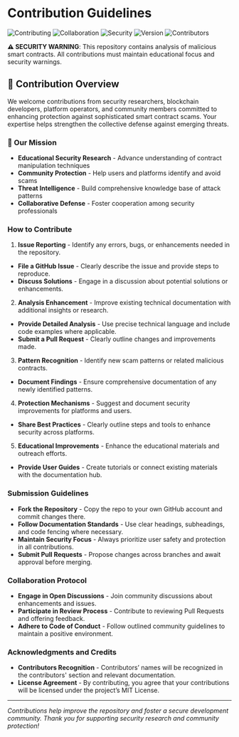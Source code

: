 # Contribution Guidelines

![Contributing](https://img.shields.io/badge/contributing-welcome-brightgreen.svg)
![Collaboration](https://img.shields.io/badge/collaboration-open-blue.svg)
![Security](https://img.shields.io/badge/security-first-red.svg)
![Version](https://img.shields.io/badge/version-1.0.3-blue.svg)
![Contributors](https://hits.seeyoufarm.com/api/count/incr/badge.svg?url=https%3A%2F%2Fgithub.com%2Fyour-username%2FShuffle.com-Airdrop-Scam%2Fblob%2Fmaster%2FCONTRIBUTION.md&count_bg=%2328A745&title_bg=%23555555&icon=users&icon_color=%23E7E7E7&title=contributors&edge_flat=false)

**⚠️ SECURITY WARNING**: This repository contains analysis of malicious smart contracts. All contributions must maintain educational focus and security warnings.

## 🎯 Contribution Overview

We welcome contributions from security researchers, blockchain developers, platform operators, and community members committed to enhancing protection against sophisticated smart contract scams. Your expertise helps strengthen the collective defense against emerging threats.

### 🌟 Our Mission
- **Educational Security Research** - Advance understanding of contract manipulation techniques
- **Community Protection** - Help users and platforms identify and avoid scams
- **Threat Intelligence** - Build comprehensive knowledge base of attack patterns
- **Collaborative Defense** - Foster cooperation among security professionals

### How to Contribute

1. **Issue Reporting** - Identify any errors, bugs, or enhancements needed in the repository.
  - **File a GitHub Issue** - Clearly describe the issue and provide steps to reproduce.
  - **Discuss Solutions** - Engage in a discussion about potential solutions or enhancements.

2. **Analysis Enhancement** - Improve existing technical documentation with additional insights or research.
  - **Provide Detailed Analysis** - Use precise technical language and include code examples where applicable.
  - **Submit a Pull Request** - Clearly outline changes and improvements made.

3. **Pattern Recognition** - Identify new scam patterns or related malicious contracts.
  - **Document Findings** - Ensure comprehensive documentation of any newly identified patterns.

4. **Protection Mechanisms** - Suggest and document security improvements for platforms and users.
  - **Share Best Practices** - Clearly outline steps and tools to enhance security across platforms.

5. **Educational Improvements** - Enhance the educational materials and outreach efforts.
  - **Provide User Guides** - Create tutorials or connect existing materials with the documentation hub.

### Submission Guidelines

- **Fork the Repository** - Copy the repo to your own GitHub account and commit changes there.
- **Follow Documentation Standards** - Use clear headings, subheadings, and code fencing where necessary.
- **Maintain Security Focus** - Always prioritize user safety and protection in all contributions.
- **Submit Pull Requests** - Propose changes across branches and await approval before merging.

### Collaboration Protocol

- **Engage in Open Discussions** - Join community discussions about enhancements and issues.
- **Participate in Review Process** - Contribute to reviewing Pull Requests and offering feedback.
- **Adhere to Code of Conduct** - Follow outlined community guidelines to maintain a positive environment.

### Acknowledgments and Credits

- **Contributors Recognition** - Contributors’ names will be recognized in the contributors' section and relevant documentation.
- **License Agreement** - By contributing, you agree that your contributions will be licensed under the project’s MIT License.

---

*Contributions help improve the repository and foster a secure development community. Thank you for supporting security research and community protection!*
